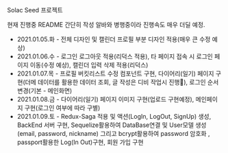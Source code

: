 Solac Seed 프로젝트

현재 진행중 
README 간단히 작성
알바와 병행중이라 진행속도 매우 더딜 예정.

- 2021.01.05.화 - 전체 디자인 및 캘린더 프로필 부분 디자인 적용(매우 큰 수정 예상)
- 2021.01.06.수 - 로그인 로그아웃 적용(리덕스 적용), 타 페이지 접속 시 로그인 페이지 이동(수정 예상), 캘린더 입력 삭제 적용(리덕스)
- 2021.01.07.목 - 프로필 버킷리스트 수정 컴포넌트 구현, 다이어리(일기) 페이지 구현(더메 데이터를 활용한 데이터 조회, 글 작성은 디비 작업시 진행), 로그인 순서 변경(기본 - 메인화면)
- 2021.01.08.금 - 다이어리(일기) 페이지 이미지 구현(업로드 구현예정), 메인페이지 구현(로그인 여부에 따라 구별)
- 2021.01.09.토 - Redux-Saga 적용 및 액션(LogIn, LogOut, SignUp) 생성, BackEnd 서버 구현, Sequelize활용하여 DataBase연결 및 User모델 생성(email, password, nickname) 그리고 bcrypt활용하여 password 암호화 , passport활용한 Log(In Out)구현, 회원 가입 구현